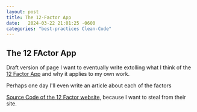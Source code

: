 ```yaml
---
layout: post
title: The 12-Factor App
date:   2024-03-22 21:01:25 -0600
categories: "best-practices Clean-Code"
---
```


## The 12 FActor App

Draft version of page I want to eventually write extolling what I think of the [12 Factor App](https://12factor.net) and why it applies to my own work.

Perhaps one day I'll even write an article about each of the factors

[Source Code of the 12 Factor website](https://github.com/heroku/12factor), because I want to steal from their site.
